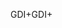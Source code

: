<span data-ttu-id="d14cf-101">GDI+</span><span class="sxs-lookup"><span data-stu-id="d14cf-101">GDI+</span></span>